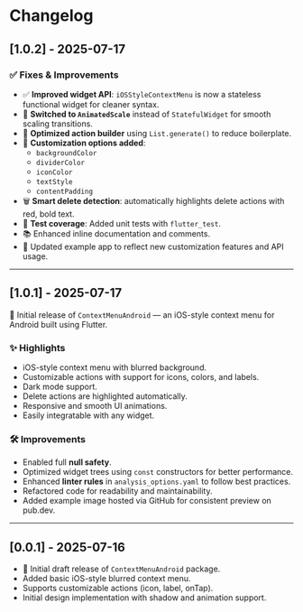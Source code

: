 # Changelog

## [1.0.2] - 2025-07-17

### ✅ Fixes & Improvements

- ✅ **Improved widget API**: `iOSStyleContextMenu` is now a stateless functional widget for cleaner syntax.
- 🧱 **Switched to `AnimatedScale`** instead of `StatefulWidget` for smooth scaling transitions.
- 🔁 **Optimized action builder** using `List.generate()` to reduce boilerplate.
- 🎨 **Customization options added**:
    - `backgroundColor`
    - `dividerColor`
    - `iconColor`
    - `textStyle`
    - `contentPadding`
- 🗑 **Smart delete detection**: automatically highlights delete actions with red, bold text.
- 🧪 **Test coverage**: Added unit tests with `flutter_test`.
- 📚 Enhanced inline documentation and comments.
- 🧩 Updated example app to reflect new customization features and API usage.

---

## [1.0.1] - 2025-07-17

🎉 Initial release of `ContextMenuAndroid` — an iOS-style context menu for Android built using Flutter.

### ✨ Highlights

- iOS-style context menu with blurred background.
- Customizable actions with support for icons, colors, and labels.
- Dark mode support.
- Delete actions are highlighted automatically.
- Responsive and smooth UI animations.
- Easily integratable with any widget.

### 🛠 Improvements

- Enabled full **null safety**.
- Optimized widget trees using `const` constructors for better performance.
- Enhanced **linter rules** in `analysis_options.yaml` to follow best practices.
- Refactored code for readability and maintainability.
- Added example image hosted via GitHub for consistent preview on pub.dev.

---

## [0.0.1] - 2025-07-16

- 🎉 Initial draft release of `ContextMenuAndroid` package.
- Added basic iOS-style blurred context menu.
- Supports customizable actions (icon, label, onTap).
- Initial design implementation with shadow and animation support.

